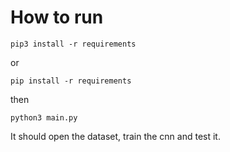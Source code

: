 # How to run
```
pip3 install -r requirements
```
or
```
pip install -r requirements
```
then
```
python3 main.py
```
It should open the dataset, train the cnn and test it.
